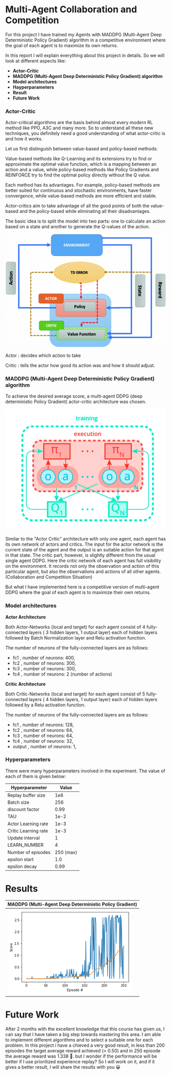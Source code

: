 [//]: # (Image References)

[actor-critic]: Collaboration_and_Competition/images/actor-critic.png "AC"
[maddpg]: Collaboration_and_Competition/images/maddpg.png "MADDPG"
[maddpg_arch]: Collaboration_and_Competition/images/maddpg_arch.png "MADDPG_ARCH"


# Multi-Agent Collaboration and Competition

For this project I have trained my Agents with MADDPG (Multi-Agent Deep Deterministic Policy Gradient) algorithm in a competitive environment where the goal of each agent is to maximize its own returns.

In this report I will explain everything about this project in details. So we will look at different aspects like:

- **Actor-Critic**
- **MADDPG (Multi-Agent Deep Deterministic Policy Gradient) algorithm**
- **Model architectures**
- **Hayperparameters**
- **Result**
- **Future Work**


### Actor-Critic

Actor-critical algorithms are the basis behind almost every modern RL method like PPO, A3C and many more. So to understand all these new techniques, you definitely need a good understanding of what actor-critic is and how it works.

Let us first distinguish between value-based and policy-based methods:

Value-based methods like Q-Learning and its extensions try to find or approximate the optimal value function, which is a mapping between an action and a value, while policy-based methods like Policy Gradients and REINFORCE try to find the optimal policy directly without the Q value.

Each method has its advantages. For example, policy-based methods are better suited for continuous and stochastic environments, have faster convergence, while value-based methods are more efficient and stable.

Actor-critics aim to take advantage of all the good points of both the value-based and the policy-based while eliminating all their disadvantages.  

The basic idea is to split the model into two parts: one to calculate an action based on a state and another to generate the Q-values of the action. 

![AC][actor-critic]


Actor  : decides which action to take

Critic : tells the actor how good its action was and how it should adjust.

### MADDPG (Multi-Agent Deep Deterministic Policy Gradient) algorithm

To achieve the desired average score, a multi-agent DDPG (deep deterministic Policy Gradient) actor-critic architecture was chosen.

![MADDPG_ARCH][maddpg_arch]

Similar to the "Actor Critic" architecture with only one agent, each agent has its own network of actors and critics. The input for the actor network is the current state of the agent and the output is an suitable action for that agent in that state. The critic part, however, is slightly different from the usual single agent DDPG. Here the critic network of each agent has full visibility on the environment. It records not only the observation and action of this particular agent, but also the observations and actions of all other agents. (Collaboration and Competition Situation)



But what I have implemented here is a competitive version of multi-agent DDPG where the goal of each agent is to maximize their own returns.


### Model architectures

**Actor Architecture**

Both Actor-Networks (local and target) for each agent consist of 4 fully-connected layers ( 3 hidden layers, 1 output layer) each of hidden layers followed by Batch Normalization layer and Relu activation function.

The number of neurons of the fully-connected layers are as follows:

- fc1 , number of neurons: 400,
- fc2 , number of neurons: 300,
- fc3 , number of neurons: 300,
- fc4 , number of neurons: 2 (number of actions)


**Critic Architecture**

Both Critic-Networks (local and target) for each agent consist of 5 fully-connected layers ( 4 hidden layers, 1 output layer) each of hidden layers followed by a Relu activation function.

The number of neurons of the fully-connected layers are as follows:

- fc1 , number of neurons: 128,
- fc2 , number of neurons: 64,
- fc3 , number of neurons: 64,
- fc4 , number of neurons: 32,
- output , number of neurons: 1,


### Hyperparameters

There were many hyperparameters involved in the experiment. The value of each of them is given below:

| Hyperparameter                      | Value |
| ----------------------------------- | ----- |
| Replay buffer size                  | 1e6  |
| Batch size                          | 256  |
| discount factor          | 0.99  |
| TAU                              | 1e-2  |
| Actor Learning rate                 | 1e-3  |
| Critic Learning rate                | 1e-3  |
| Update interval                     | 1    |
| LEARN_NUMBER        | 4    |
| Number of episodes                  | 250 (max)   |
| epsilon start | 1.0 |
| epsilon decay | 0.99 |

# Results
| MADDPG (Multi-Agent Deep Deterministic Policy Gradient)|
| ---------- |
|![MADDPG][maddpg]|

# Future Work

After 2 months with the excellent knowledge that this course has given us, I can say that I have taken a big step towards mastering this area. I am able to implement different algorithms and to select a suitable one for each problem.
In this project i have a chieved a very good result, in less than 200 episodes the target average reward achieved (> 0.50) and in 250 episode the average reward was 1.338 :muscle:. but I wonder if the performance will be better if I use prioritized experience replay? So I will work on it, and if it gives a better result, I will share the results with you :grinning:
